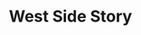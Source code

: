 ---
title: West Side Story
poster: /assets/uploads/west-side-story.jpg
header: ''
description: >-
  Ivo van Hove directs a new Broadway revival of Arthur Laurents, Leonard
  Bernstein and Stephen Sondheim's classic musical.
theater: Broadway Theatre
preview: '2019-12-10'
opening: '2020-02-06'
closing: ''
tonyaward: false
criticspick: false
trailer: 'https://www.youtube.com/watch?v=gykFkXKef2k'
website: 'https://westsidestorybway.com'
tickets:
  - highlight: false
    info: >-
      General Rush $40, cash or credit card. Available when the box office
      opens, subject to availability. 2 tickets per person. 
    title: $40 Rush
    type: rush
  - highlight: false
    info: 'https://www.telecharge.com/Broadway/West-Side-Story/Overview'
    title: $39-$109 
    type: regular
---